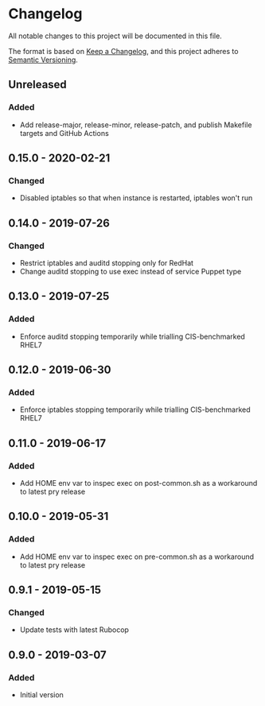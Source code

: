 # Changelog

All notable changes to this project will be documented in this file.

The format is based on [Keep a Changelog](https://keepachangelog.com/en/1.0.0/),
and this project adheres to [Semantic Versioning](https://semver.org/spec/v2.0.0.html).

## Unreleased

### Added
- Add release-major, release-minor, release-patch, and publish Makefile targets and GitHub Actions

## 0.15.0 - 2020-02-21
### Changed
- Disabled iptables so that when instance is restarted, iptables won't run

## 0.14.0 - 2019-07-26
### Changed
- Restrict iptables and auditd stopping only for RedHat
- Change auditd stopping to use exec instead of service Puppet type

## 0.13.0 - 2019-07-25
### Added
- Enforce auditd stopping temporarily while trialling CIS-benchmarked RHEL7

## 0.12.0 - 2019-06-30
### Added
- Enforce iptables stopping temporarily while trialling CIS-benchmarked RHEL7

## 0.11.0 - 2019-06-17
### Added
- Add HOME env var to inspec exec on post-common.sh as a workaround to latest pry release

## 0.10.0 - 2019-05-31
### Added
- Add HOME env var to inspec exec on pre-common.sh as a workaround to latest pry release

## 0.9.1 - 2019-05-15
### Changed
- Update tests with latest Rubocop

## 0.9.0 - 2019-03-07
### Added
- Initial version
